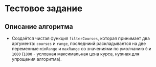 # Тестовое задание

## Описание алгоритма

- Создаётся чистая функция ```filterCourses```, которая принимает два аргумента: ```courses``` и ```range```, последниий раскладывается на две переменные ```minRange``` и ```maxRange``` со значениями по умолчанию ```0``` и ```1000``` (```1000``` - условная максимальная цена курса, нужная для упрощения алгоритма).
